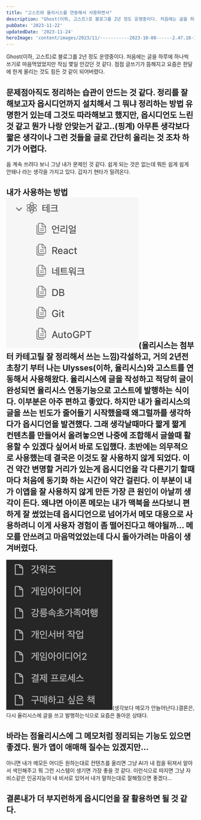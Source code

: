 ```yaml
---
title: "고스트와 율리시스를 연동해서 사용하면서"
description: "Ghost(이하, 고스트)로 블로그를 2년 정도 운영중이다. 처음에는 글을 하루에 하나씩 쓰기로 마음먹었었지만 작심 몇일 안갔던 것 같다. 점점 글쓰기가 뜸해지고 요즘은 한달에 한게 올리는 것도 힘든 것 같이 되어버렸다.   문제점  아직도 정리하는 습관이 안드는 것 같다. 정리를 잘해..."
pubDate: '2023-11-22'
updatedDate: '2023-11-24'
heroImage: 'content/images/2023/11/-----------2023-10-08------2.47.18-1.png'
---
```


Ghost(이하, 고스트)로 블로그를 2년 정도 운영중이다. 처음에는 글을 하루에 하나씩 쓰기로 마음먹었었지만 작심 몇일 안갔던 것 같다. 점점 글쓰기가 뜸해지고 요즘은 한달에 한게 올리는 것도 힘든 것 같이 되어버렸다.
## 문제점아직도 정리하는 습관이 안드는 것 같다. 정리를 잘해보고자 옵시디언까지 설치해서 그 뭐냐 정리하는 방법 유명한거 있는데 그것도 따라해보고 했지만, 옵시디언도 느린것 같고 뭔가 나랑 안맞는거 같고..(핑계) 아무튼 생각보다 짧은 생각이나 그런 것들을 글로 간단히 올리는 것 조차 하기가 어렵다.
음 계속 쓰려다 보니 그냥 내가 문제인 것 같다. 쉽게 되는 것은 없는데 뭐든 쉽게 쉽게 안돼나 라는 생각을 가지고 있다. 갑자기 현타가 밀려온다.
## 내가 사용하는 방법![(율리시스는 첨부터 카테고릴 잘 정리해서 쓰는 느낌)](content/images/2023/11/DraggedImage-6.png)(율리시스는 첨부터 카테고릴 잘 정리해서 쓰는 느낌)각설하고, 거의 2년전 초창기 부터 나는 Ulysses(이하, 율리시스)와 고스트를 연동해서 사용해왔다. 율리시스에 글을 작성하고 적당히 글이 완성되면 율리시스 연동기능으로 고스트에 발행하는 식이다. 이부분은 아주 편하고 좋았다. 하지만 내가 율리시스의 글을 쓰는 빈도가 줄어들기 시작했을때 왜그럴까를 생각하다가 옵시디언을 발견했다. 그래 생각날때마다 짧게 짧게 컨텐츠를 만들어서 올려놓으면 나중에 조합해서 글쓸때 활용할 수 있겠다 싶어서 바로 도입했다. 초반에는 의무적으로 사용했는데 결국은 이것도 잘 사용하지 않게 되었다. 이건 약간 변명할 거리가 있는게 옵시디언을 각 다른기기 할때마다 처음에 동기화 하는 시간이 약간 걸린다. 이 부분이 내가 이앱을 잘 사용하지 않게 만든 가장 큰 원인이 아날끼 생각이 든다. 왜냐면 아이폰 메모는 내가 맥북을 쓰다보니 편하게 잘 썼었는데 옵시디언으로 넘어가서 메모 대용으로 사용하려니 이게 사용자 경험이 좀 떨어진다고 해야될까… 메모를 안쓰려고 마음먹었었는데 다시 돌아가려는 마음이 생겨버렸다.
![(생각보다 메모가 안늘어난다.)](content/images/2023/11/DraggedImage-1-1.png)(생각보다 메모가 안늘어난다.)결론은, 다시 율리시스에 글을 쓰고 발행하는식으로 요즘은 돌아온 상태다.
## 바라는 점율리시스에 그 메모처럼 정리되는 기능도 있으면 좋겠다. 뭔가 앱이 애매해 질수는 있겠지만…
아니면 내가 메모든 어디든 원하는대로 컨텐츠를 올리면 그냥 AI가 내 컴을 뒤져서 알아서 색인해주고 뭐 그런 시스템이 생기면 가장 좋을 것 같다.
이런식으로 따지면 그냥 자비스같은 인공지능이 내 비서로 있어서 내가 말하는대로 잘해줬으면 좋겠다…
## 결론내가 더 부지런하게 옵시디언을 잘 활용하면 될 것 같다.